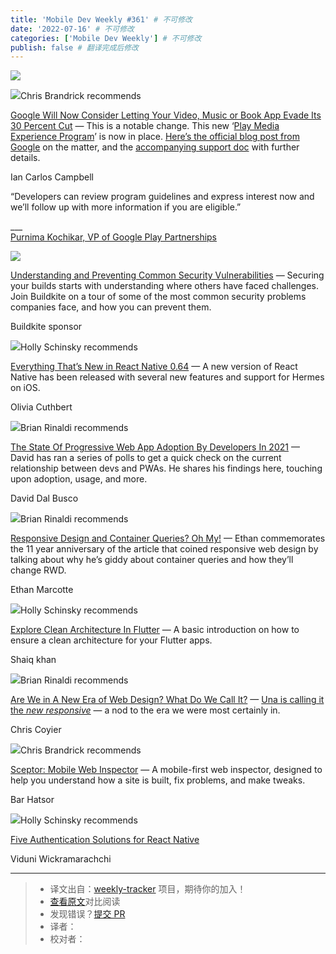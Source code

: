```yaml
---
title: 'Mobile Dev Weekly #361' # 不可修改
date: '2022-07-16' # 不可修改
categories: ['Mobile Dev Weekly'] # 不可修改
publish: false # 翻译完成后修改
---
```


[![](https://res.cloudinary.com/cpress/image/upload/w_1280,e_sharpen:60/v1624618472/uhwkpalysi0vtndtxcxo.jpg)](https://mobiledevweekly.com/link/110254/web)

<!--以上是预览信息，图片一张或限制百字左右，前者优先，全文请使用二级及以下标题-->
<!-- more -->

![](https://cooperpress.s3.amazonaws.com/chrisbrandrick.png)Chris Brandrick recommends

[Google Will Now Consider Letting Your Video, Music or Book App Evade Its 30 Percent Cut](https://mobiledevweekly.com/link/110254/web) — This is a notable change. This new ‘[Play Media Experience Program](https://mobiledevweekly.com/link/110255/web)’ is now in place. [Here’s the official blog post from Google](https://mobiledevweekly.com/link/110256/web) on the matter, and the [accompanying support doc](https://mobiledevweekly.com/link/110257/web) with further details.

Ian Carlos Campbell

“Developers can review program guidelines and express interest now and we’ll follow up with more information if you are eligible.”

\_\_\_  
[Purnima Kochikar, VP of Google Play Partnerships](https://mobiledevweekly.com/link/110256/web)

[![](https://copm.s3.amazonaws.com/10eb1ed2.png)](https://mobiledevweekly.com/link/110258/web)

[Understanding and Preventing Common Security Vulnerabilities](https://mobiledevweekly.com/link/110258/web) — Securing your builds starts with understanding where others have faced challenges. Join Buildkite on a tour of some of the most common security problems companies face, and how you can prevent them.

Buildkite sponsor

![](https://cooperpress.s3.amazonaws.com/devgirlfl.png)Holly Schinsky recommends

[Everything That’s New in React Native 0.64](https://mobiledevweekly.com/link/110259/web) — A new version of React Native has been released with several new features and support for Hermes on iOS.

Olivia Cuthbert

![](https://cooperpress.s3.amazonaws.com/remotesynth.png)Brian Rinaldi recommends

[The State Of Progressive Web App Adoption By Developers In 2021](https://mobiledevweekly.com/link/110260/web) — David has ran a series of polls to get a quick check on the current relationship between devs and PWAs. He shares his findings here, touching upon adoption, usage, and more.

David Dal Busco

![](https://cooperpress.s3.amazonaws.com/remotesynth.png)Brian Rinaldi recommends

[Responsive Design and Container Queries? Oh My!](https://mobiledevweekly.com/link/110261/web) — Ethan commemorates the 11 year anniversary of the article that coined responsive web design by talking about why he’s giddy about container queries and how they’ll change RWD.

Ethan Marcotte

![](https://cooperpress.s3.amazonaws.com/devgirlfl.png)Holly Schinsky recommends

[Explore Clean Architecture In Flutter](https://mobiledevweekly.com/link/110262/web) — A basic introduction on how to ensure a clean architecture for your Flutter apps.

Shaiq khan

![](https://cooperpress.s3.amazonaws.com/remotesynth.png)Brian Rinaldi recommends

[Are We in A New Era of Web Design? What Do We Call It?](https://mobiledevweekly.com/link/110263/web) — [Una is calling it the _new responsive_](https://mobiledevweekly.com/link/110264/web) — a nod to the era we were most certainly in.

Chris Coyier

![](https://cooperpress.s3.amazonaws.com/chrisbrandrick.png)Chris Brandrick recommends

[Sceptor: Mobile Web Inspector](https://mobiledevweekly.com/link/110265/web) — A mobile-first web inspector, designed to help you understand how a site is built, fix problems, and make tweaks.

Bar Hatsor

![](https://cooperpress.s3.amazonaws.com/devgirlfl.png)Holly Schinsky recommends

[Five Authentication Solutions for React Native](https://mobiledevweekly.com/link/110266/web)

Viduni Wickramarachchi

---
> * 译文出自：[weekly-tracker](https://github.com/FEDarling/weekly-tracker) 项目，期待你的加入！
> * [查看原文](https://mobiledevweekly.com/issues/361)对比阅读
> * 发现错误？[提交 PR](https://github.com/FEDarling/weekly-tracker/blob/main/weeklys/mobile_dev_weekly/361)
> * 译者：
> * 校对者：

